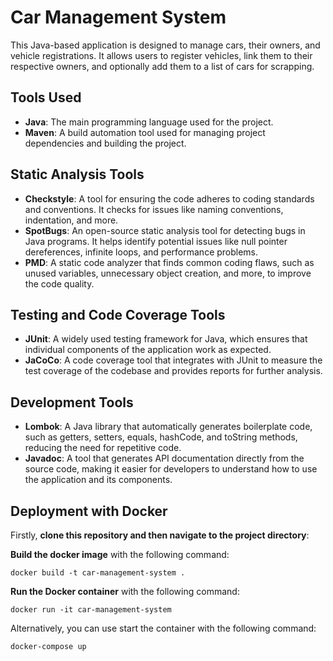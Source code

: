 # Car Management System

This Java-based application is designed to manage cars, their owners, and vehicle registrations. It allows users to register vehicles, link them to their respective owners, and optionally add them to a list of cars for scrapping.

## Tools Used
- **Java**: The main programming language used for the project. 
- **Maven**: A build automation tool used for managing project dependencies and building the project.

## Static Analysis Tools
- **Checkstyle**: A tool for ensuring the code adheres to coding standards and conventions. It checks for issues like naming conventions, indentation, and more. 
- **SpotBugs**: An open-source static analysis tool for detecting bugs in Java programs. It helps identify potential issues like null pointer dereferences, infinite loops, and performance problems. 
- **PMD**: A static code analyzer that finds common coding flaws, such as unused variables, unnecessary object creation, and more, to improve the code quality.

## Testing and Code Coverage Tools
- **JUnit**: A widely used testing framework for Java, which ensures that individual components of the application work as expected. 
- **JaCoCo**: A code coverage tool that integrates with JUnit to measure the test coverage of the codebase and provides reports for further analysis.

## Development Tools
- **Lombok**: A Java library that automatically generates boilerplate code, such as getters, setters, equals, hashCode, and toString methods, reducing the need for repetitive code. 
- **Javadoc**: A tool that generates API documentation directly from the source code, making it easier for developers to understand how to use the application and its components.

## Deployment with Docker

Firstly, **clone this repository and then navigate to the project directory**:

**Build the docker image** with the following command:

    docker build -t car-management-system .

**Run the Docker container** with the following command:

    docker run -it car-management-system

Alternatively, you can use start the container with the following command:

    docker-compose up
